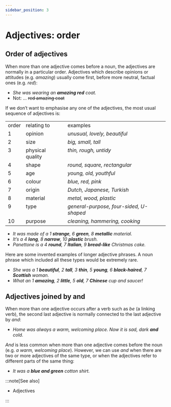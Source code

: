 ```yaml
---
sidebar_position: 3
---
```


# Adjectives: order

## Order of adjectives

When more than one adjective comes before a noun, the adjectives are normally in a particular order. Adjectives which describe opinions or attitudes (e.g. *amazing*) usually come first, before more neutral, factual ones (e.g. *red*):

- *She was wearing an **amazing red** coat.*
- Not: … ~~red amazing coat~~

If we don’t want to emphasise any one of the adjectives, the most usual sequence of adjectives is:

<table><tbody><tr valign="top"><td>order</td><td>relating to</td><td>examples</td></tr><tr valign="top"><td>1</td><td>opinion</td><td><i>unusual, lovely, beautiful</i></td></tr><tr valign="top"><td>2</td><td>size</td><td><i>big, small, tall</i></td></tr><tr valign="top"><td>3</td><td>physical quality</td><td><i>thin, rough, untidy</i></td></tr><tr valign="top"><td>4</td><td>shape</td><td><i>round, square, rectangular</i></td></tr><tr valign="top"><td>5</td><td>age</td><td><i>young, old, youthful</i></td></tr><tr valign="top"><td>6</td><td>colour</td><td><i>blue, red, pink</i></td></tr><tr valign="top"><td>7</td><td>origin</td><td><i>Dutch, Japanese, Turkish</i></td></tr><tr valign="top"><td>8</td><td>material</td><td><i>metal, wood, plastic</i></td></tr><tr valign="top"><td>9</td><td>type</td><td><i>general-purpose, four-sided, U-shaped</i></td></tr><tr valign="top"><td>10</td><td>purpose</td><td><i>cleaning, hammering, cooking</i></td></tr></tbody></table>

- *It was made of a 1 **strange**, 6 **green**, 8 **metallic** material.*
- *It’s a 4 **long**, 8 **narrow**, 10 **plastic** brush.*
- *Panettone is a 4 **round**, 7 **Italian**, 9 **bread-like** Christmas cake.*

Here are some invented examples of longer adjective phrases. A noun phrase which included all these types would be extremely rare.

- *She was a 1 **beautiful**, 2 **tall**, 3 **thin**, 5 **young**, 6 **black-haired**, 7 **Scottish** woman.*
- *What an 1 **amazing**, 2 **little**, 5 **old**, 7 **Chinese** cup and saucer!*

## Adjectives joined by and

When more than one adjective occurs after a verb such as *be* (a linking verb), the second last adjective is normally connected to the last adjective by *and*:

- *Home was always a warm, welcoming place. Now it is sad, dark **and** cold.*

*And* is less common when more than one adjective comes before the noun (e.g. *a warm, welcoming place*). However, we can use *and* when there are two or more adjectives of the same type, or when the adjectives refer to different parts of the same thing:

- *It was a **blue and green** cotton shirt.*

:::note[See also]

- Adjectives

:::
